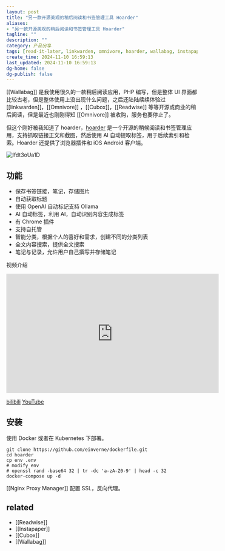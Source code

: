 ```yaml
---
layout: post
title: "另一款开源美观的稍后阅读和书签管理工具 Hoarder"
aliases:
- "另一款开源美观的稍后阅读和书签管理工具 Hoarder"
tagline: ""
description: ""
category: 产品分享
tags: [read-it-later, linkwarden, omnivore, hoarder, wallabag, instapaper, pocket]
create_time: 2024-11-10 16:59:13
last_updated: 2024-11-10 16:59:13
dg-home: false
dg-publish: false
---
```


[[Wallabag]] 是我使用很久的一款稍后阅读应用，PHP 编写，但是整体 UI 界面都比较古老，但是整体使用上没出现什么问题，之后还陆陆续续体验过 [[linkwarden]]，[[Omnivore]] ，[[Cubox]]，[[Readwise]] 等等开源或商业的稍后阅读，但是最近也刚刚得知 [[Omnivore]] 被收购，服务也要停止了。

但这个刚好被我知道了 hoarder，[hoarder](https://github.com/MohamedBassem/hoarder-app) 是一个开源的稍候阅读和书签管理应用，支持抓取链接正文和截图，然后使用 AI 自动提取标签，用于后续索引和检索。Hoarder 还提供了浏览器插件和 iOS Android 客户端。

![Ifdt3oUa1D](https://pic.einverne.info/images/Ifdt3oUa1D.png)

## 功能

- 保存书签链接，笔记，存储图片
- 自动获取标题
- 使用 OpenAI 自动标记支持 Ollama
- AI 自动标签，利用 AI，自动识别内容生成标签
- 有 Chrome 插件
- 支持自托管
- 智能分类，根据个人的喜好和需求，创建不同的分类列表
- 全文内容搜索，提供全文搜索
- 笔记与记录，允许用户自己撰写并存储笔记

视频介绍

<iframe width="560" height="315" src="https://www.youtube.com/embed/bB_O9GWuiEg?si=ZmwqLgQcUzqEyJHv" title="YouTube video player" frameborder="0" allow="accelerometer; autoplay; clipboard-write; encrypted-media; gyroscope; picture-in-picture; web-share" referrerpolicy="strict-origin-when-cross-origin" allowfullscreen></iframe>

[bilibili](https://www.bilibili.com/video/BV1NtmDYCEvz/) [YouTube](https://www.youtube.com/watch?v=bB_O9GWuiEg)

## 安装

使用 Docker 或者在 Kubernetes 下部署。

```
git clone https://github.com/einverne/dockerfile.git
cd hoarder
cp env .env
# modify env
# openssl rand -base64 32 | tr -dc 'a-zA-Z0-9' | head -c 32
docker-compose up -d
```

[[Nginx Proxy Manager]] 配置 SSL，反向代理。

## related

- [[Readwise]]
- [[Instapaper]]
- [[Cubox]]
- [[Wallabag]]
